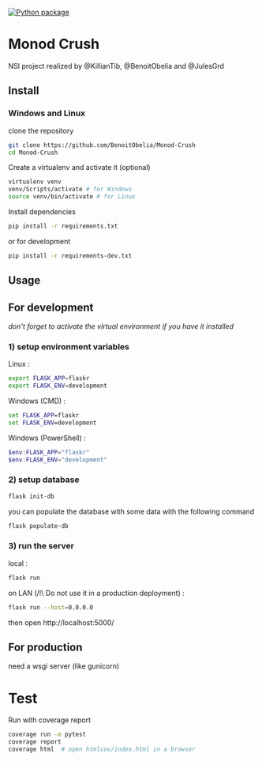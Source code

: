 [![Python package](https://github.com/BenoitObelia/Monod-Crush/actions/workflows/test.yml/badge.svg)](https://github.com/BenoitObelia/Monod-Crush/actions/workflows/test.yml)

# Monod Crush

NSI project realized by @KillianTib, @BenoitObelia and @JulesGrd


## Install

### Windows and Linux

clone the repository
```bash
git clone https://github.com/BenoitObelia/Monod-Crush
cd Monod-Crush
```

Create a virtualenv and activate it (optional)
```bash
virtualenv venv
venv/Scripts/activate # for Windows
source venv/bin/activate # for Linux
```

Install dependencies
```bash
pip install -r requirements.txt
```

or for development
```bash
pip install -r requirements-dev.txt
```

## Usage

## For development
*don't forget to activate the virtual environment if you have it installed*

### 1) setup environment variables

Linux :
```bash
export FLASK_APP=flaskr
export FLASK_ENV=development
```

Windows (CMD) :
```cmd
set FLASK_APP=flaskr
set FLASK_ENV=development
```

Windows (PowerShell) :
```powershell
$env:FLASK_APP="flaskr"
$env:FLASK_ENV="development"
```

### 2) setup database

```bash
flask init-db
```

you can populate the database with some data with the following command
```bash
flask populate-db
```

### 3) run the server

local :
```bash
flask run
```
on LAN (/!\ Do not use it in a production deployment) :
```bash
flask run --host=0.0.0.0
```

then open http://localhost:5000/

## For production

need a wsgi server (like gunicorn)

# Test

Run with coverage report
```bash
coverage run -m pytest
coverage report
coverage html  # open htmlcov/index.html in a browser
```
